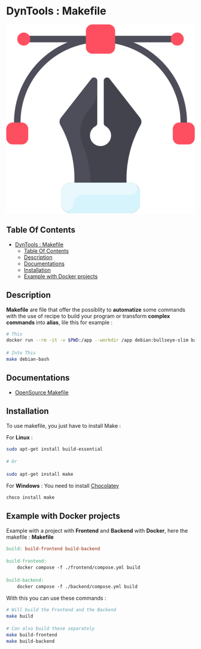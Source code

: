 # DynTools : Makefile

![Icon](../../icon.png)

## Table Of Contents

- [DynTools : Makefile](#dyntools--makefile)
  - [Table Of Contents](#table-of-contents)
  - [Description](#description)
  - [Documentations](#documentations)
  - [Installation](#installation)
  - [Example with Docker projects](#example-with-docker-projects)

## Description

**Makefile** are file that offer the possiblity to **automatize** some commands with the use of recipe to build your program or transform **complex commands** into **alias**, lile this for example :

```bash
# This
docker run --rm -it -v $PWD:/app --workdir /app debian:bullseye-slim bash

# Into This
make debian-bash
```

## Documentations

- [OpenSource Makefile](https://opensource.com/article/18/8/what-how-makefile)

## Installation

To use makefile, you just have to install Make :

For **Linux** :

```bash
sudo apt-get install build-essential

# Or

sudo apt-get install make
```

For **Windows** : You need to install [Chocolatey](../windows/install.md)

```bash
choco install make
```

## Example with Docker projects

Example with a project with **Frontend** and **Backend** with **Docker**, here the makefile : **Makefile**

```makefile
build: build-frontend build-backend

build-frontend:
    docker compose -f ./frontend/compose.yml build

build-backend:
    docker compose -f ./backend/compose.yml build
```

With this you can use these commands :

```bash
# Will build the Frontend and the Backend
make build

# Can also build these separately
make build-frontend
make build-backend
```
